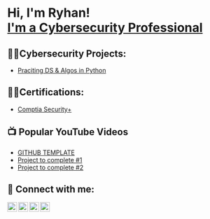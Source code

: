 <h1>Hi, I'm Ryhan! <br/><a href="https://www.linkedin.com/in/ryhan-ahmed-127a82243/">I'm a Cybersecurity Professional</a></h1>

<h2>👨‍💻Cybersecurity Projects:</h2>

  - [Praciting DS & Algos in Python](https://github.com/joshmadakor1/Algorithms-Practice)

<h2>👨‍💻Certifications:</h2>

  - [Comptia Security+](https://github.com/joshmadakor1/Algorithms-Practice)
  
<h2>📺 Popular YouTube Videos</h2>

- [GITHUB TEMPLATE](https://www.youtube.com/watch?v=zgqfWLHNKLk&ab_channel=JoshMadakor)
- [Project to complete #1](https://www.youtube.com/watch?v=P9wz0Sted_I&ab_channel=JoshMadakor)
- [Project to complete #2](https://www.youtube.com/watch?v=zc7LTa9q2nI&ab_channel=Sandra-Tech%26Lifestyle)
<h2> 🤳 Connect with me:</h2>

[<img align="left" alt="JoshMadakor | YouTube" width="22px" src="https://cdn.jsdelivr.net/npm/simple-icons@v3/icons/youtube.svg" />][youtube]
[<img align="left" alt="JoshMadakor | Twitter" width="22px" src="https://cdn.jsdelivr.net/npm/simple-icons@v3/icons/twitter.svg" />][twitter]
[<img align="left" alt="JoshMadakor | LinkedIn" width="22px" src="https://cdn.jsdelivr.net/npm/simple-icons@v3/icons/linkedin.svg" />][linkedin]
[<img align="left" alt="JoshMadakor | Instagram" width="22px" src="https://cdn.jsdelivr.net/npm/simple-icons@v3/icons/instagram.svg" />][instagram]

[twitter]: https://twitter.com/joshmadakor
[youtube]: https://www.youtube.com/c/joshmadakor
[instagram]: https://www.instagram.com/joshmadakor/
[linkedin]: https://linkedin.com/in/joshmadakor

<!--
**joshmadakor1/joshmadakor1** is a ✨ _special_ ✨ repository because its `README.md` (this file) appears on your GitHub profile.

Here are some ideas to get you started:

- 🔭 I’m currently working on ...
- 🌱 I’m currently learning ...
- 👯 I’m looking to collaborate on ...
- 🤔 I’m looking for help with ...
- 💬 Ask me about ...
- 📫 How to reach me: ...
- 😄 Pronouns: ...
- ⚡ Fun fact: ...
-->

